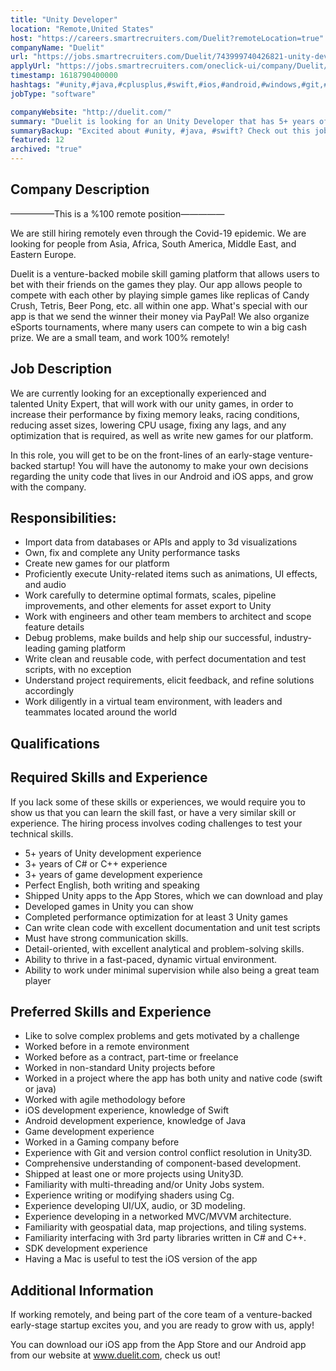 ```yaml
---
title: "Unity Developer"
location: "Remote,United States"
host: "https://careers.smartrecruiters.com/Duelit?remoteLocation=true"
companyName: "Duelit"
url: "https://jobs.smartrecruiters.com/Duelit/743999740426821-unity-developer-remote-"
applyUrl: "https://jobs.smartrecruiters.com/oneclick-ui/company/Duelit/publication/8179f438-4c8e-44a5-a573-96cf1ab5a4b5?dcr_id=DCRA1"
timestamp: 1618790400000
hashtags: "#unity,#java,#cplusplus,#swift,#ios,#android,#windows,#git,#ui/ux,#office,#optimization"
jobType: "software"

companyWebsite: "http://duelit.com/"
summary: "Duelit is looking for an Unity Developer that has 5+ years of Unity development experience."
summaryBackup: "Excited about #unity, #java, #swift? Check out this job post!"
featured: 12
archived: "true"
---
```


## Company Description

—————This is a %100 remote position—————

We are still hiring remotely even through the Covid-19 epidemic. We are looking for people from Asia, Africa, South America, Middle East, and Eastern Europe.

Duelit is a venture-backed mobile skill gaming platform that allows users to bet with their friends on the games they play. Our app allows people to compete with each other by playing simple games like replicas of Candy Crush, Tetris, Beer Pong, etc. all within one app. What's special with our app is that we send the winner their money via PayPal! We also organize eSports tournaments, where many users can compete to win a big cash prize. We are a small team, and work 100% remotely!

## Job Description

We are currently looking for an exceptionally experienced and talented Unity Expert, that will work with our unity games, in order to increase their performance by fixing memory leaks, racing conditions, reducing asset sizes, lowering CPU usage, fixing any lags, and any optimization that is required, as well as write new games for our platform.

In this role, you will get to be on the front-lines of an early-stage venture-backed startup! You will have the autonomy to make your own decisions regarding the unity code that lives in our Android and iOS apps, and grow with the company.

## Responsibilities:

*   Import data from databases or APIs and apply to 3d visualizations
*   Own, fix and complete any Unity performance tasks 
*   Create new games for our platform
*   Proficiently execute Unity-related items such as animations, UI effects, and audio
*   Work carefully to determine optimal formats, scales, pipeline improvements, and other elements for asset export to Unity
*   Work with engineers and other team members to architect and scope feature details
*   Debug problems, make builds and help ship our successful, industry-leading gaming platform
*   Write clean and reusable code, with perfect documentation and test scripts, with no exception
*   Understand project requirements, elicit feedback, and refine solutions accordingly 
*   Work diligently in a virtual team environment, with leaders and teammates located around the world

## Qualifications

## Required Skills and Experience

If you lack some of these skills or experiences, we would require you to show us that you can learn the skill fast, or have a very similar skill or experience. The hiring process involves coding challenges to test your technical skills.

*   5+ years of Unity development experience
*   3+ years of C# or C++ experience
*   3+ years of game development experience
*   Perfect English, both writing and speaking
*   Shipped Unity apps to the App Stores, which we can download and play
*   Developed games in Unity you can show
*   Completed performance optimization for at least 3 Unity games
*   Can write clean code with excellent documentation and unit test scripts
*   Must have strong communication skills.
*   Detail-oriented, with excellent analytical and problem-solving skills.
*   Ability to thrive in a fast-paced, dynamic virtual environment.
*   Ability to work under minimal supervision while also being a great team player

## Preferred Skills and Experience

*   Like to solve complex problems and gets motivated by a challenge
*   Worked before in a remote environment
*   Worked before as a contract, part-time or freelance
*   Worked in non-standard Unity projects before
*   Worked in a project where the app has both unity and native code (swift or java)
*   Worked with agile methodology before
*   iOS development experience, knowledge of Swift
*   Android development experience, knowledge of Java
*   Game development experience 
*   Worked in a Gaming company before
*   Experience with Git and version control conflict resolution in Unity3D.
*   Comprehensive understanding of component-based development.
*   Shipped at least one or more projects using Unity3D.
*   Familiarity with multi-threading and/or Unity Jobs system.
*   Experience writing or modifying shaders using Cg.
*   Experience developing UI/UX, audio, or 3D modeling.
*   Experience developing in a networked MVC/MVVM architecture.
*   Familiarity with geospatial data, map projections, and tiling systems.
*   Familiarity interfacing with 3rd party libraries written in C# and C++.
*   SDK development experience 
*   Having a Mac is useful to test the iOS version of the app

## Additional Information

If working remotely, and being part of the core team of a venture-backed early-stage startup excites you, and you are ready to grow with us, apply!

You can download our iOS app from the App Store and our Android app from our website at www.duelit.com, check us out!
